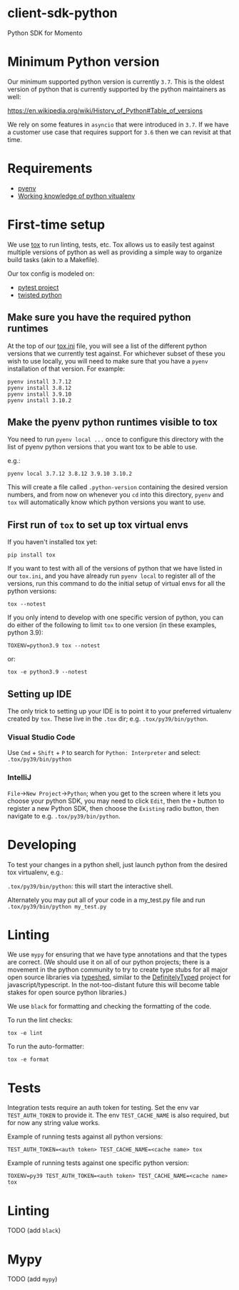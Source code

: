 # client-sdk-python
Python SDK for Momento

# Minimum Python version

Our minimum supported python version is currently `3.7`.  This is the oldest version of python that is
currently supported by the python maintainers as well:

https://en.wikipedia.org/wiki/History_of_Python#Table_of_versions

We rely on some features in `asyncio` that were introduced in `3.7`.  If we have a customer use case that
requires support for `3.6` then we can revisit at that time.

# Requirements

* [pyenv](https://github.com/pyenv/pyenv)
* [Working knowledge of python vitualenv](https://packaging.python.org/guides/installing-using-pip-and-virtual-environments/#installing-virtualenv)

# First-time setup

We use [tox](https://tox.wiki/en/latest/) to run linting, tests, etc.  Tox
allows us to easily test against multiple versions of python as well as
providing a simple way to organize build tasks (akin to a Makefile).

Our tox config is modeled on:
* [pytest project](https://github.com/pytest-dev/pytest/blob/12b288d84af798c36842fb4c973c144068e5c6d0/tox.ini)
* [twisted python](https://github.com/twisted/twisted/blob/171fd5c3331d1d2a8cc8cca2c96d04ea654712bc/tox.ini)

## Make sure you have the required python runtimes

At the top of our [tox.ini](./tox.ini) file, you will see a list of the
different python versions that we currently test against.  For whichever
subset of these you wish to use locally, you will need to make sure that
you have a `pyenv` installation of that version.  For example:

```
pyenv install 3.7.12
pyenv install 3.8.12
pyenv install 3.9.10
pyenv install 3.10.2
```

## Make the pyenv python runtimes visible to tox

You need to run `pyenv local ...` once to configure this directory with
the list of pyenv python versions that you want tox to be able to use.

e.g.:

```
pyenv local 3.7.12 3.8.12 3.9.10 3.10.2
```

This will create a file called `.python-version` containing the desired
version numbers, and from now on whenever you `cd` into this directory,
`pyenv` and `tox` will automatically know which python versions you
want to use.

## First run of `tox` to set up tox virtual envs

If you haven't installed tox yet:

```
pip install tox
```

If you want to test with all of the versions of python that we have listed
in our `tox.ini`, and you have already run `pyenv local` to register all
of the versions, run this command to do the initial setup of virtual envs
for all the python versions:

```
tox --notest
```

If you only intend to develop with one specific version of python, you can
do either of the following to limit `tox` to one version (in these examples,
python 3.9):

```
TOXENV=python3.9 tox --notest
```

or:

```
tox -e python3.9 --notest
```


## Setting up IDE

The only trick to setting up your IDE is to point it to your preferred
virtualenv created by `tox`.  These live in the `.tox` dir; e.g.
`.tox/py39/bin/python`.

### Visual Studio Code
Use `Cmd` + `Shift` + `P` to search for `Python: Interpreter` and select:
`.tox/py39/bin/python`

### IntelliJ

`File`->`New Project`->`Python`; when you get to the screen where it lets you
choose your python SDK, you may need to click `Edit`, then the `+` button
to register a new Python SDK, then choose the `Existing` radio button, then
navigate to e.g. `.tox/py39/bin/python`.

# Developing

To test your changes in a python shell, just launch python from the desired
tox virtualenv, e.g.:

`.tox/py39/bin/python`: this will start the interactive shell.

Alternately you may put all of your code in a my_test.py file and
run `.tox/py39/bin/python my_test.py`

# Linting

We use `mypy` for ensuring that we have type annotations and that the types are correct.
(We should use it on all of our python projects; there is a movement
in the python community to try to create type stubs for all major open source libraries
via [typeshed](https://github.com/python/typeshed), similar to the [DefinitelyTyped](https://github.com/DefinitelyTyped/DefinitelyTyped)
project for javascript/typescript.  In the not-too-distant future this will become table
stakes for open source python libraries.)

We use `black` for formatting and checking the formatting of the code.

To run the lint checks:

```
tox -e lint
```

To run the auto-formatter:

```
tox -e format
```

# Tests

Integration tests require an auth token for testing. Set the env var `TEST_AUTH_TOKEN` to
provide it.  The env `TEST_CACHE_NAME` is also required, but for now any string value works.

Example of running tests against all python versions:

```
TEST_AUTH_TOKEN=<auth token> TEST_CACHE_NAME=<cache name> tox
```

Example of running tests against one specific python version:

```
TOXENV=py39 TEST_AUTH_TOKEN=<auth token> TEST_CACHE_NAME=<cache name> tox
```

# Linting

TODO (add `black`)

# Mypy

TODO (add `mypy`)
